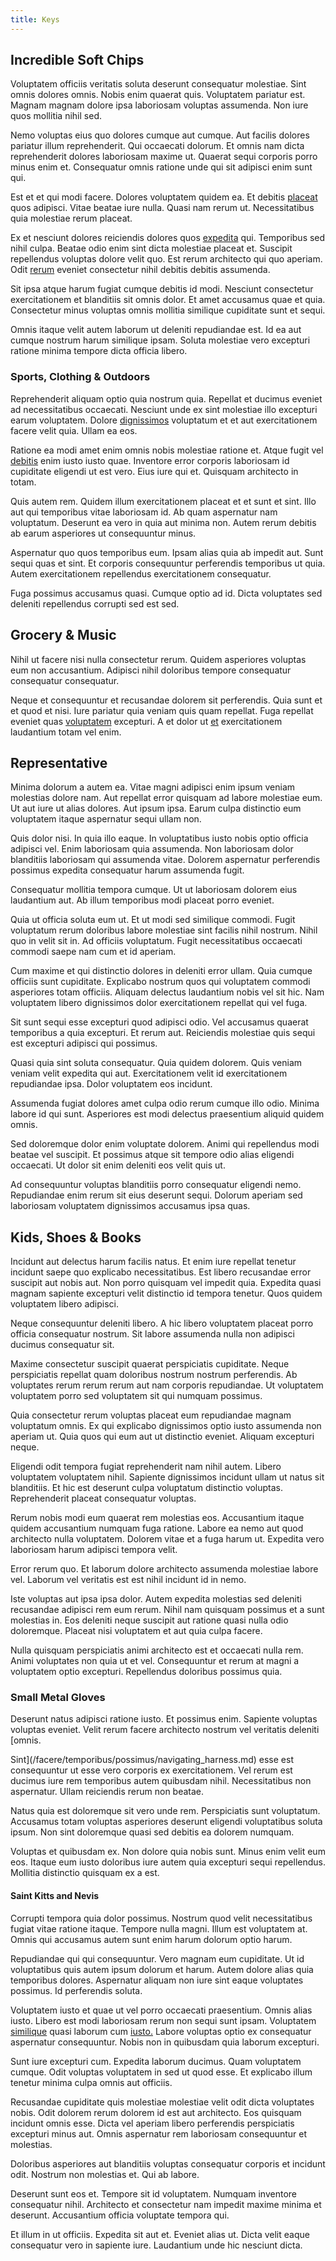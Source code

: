 ```yaml
---
title: Keys
---
```


## Incredible Soft Chips

Voluptatem officiis veritatis soluta deserunt consequatur molestiae. Sint omnis dolores omnis. Nobis enim quaerat quis. Voluptatem pariatur est. Magnam magnam dolore ipsa laboriosam voluptas assumenda. Non iure quos mollitia nihil sed.

Nemo voluptas eius quo dolores cumque aut cumque. Aut facilis dolores pariatur illum reprehenderit. Qui occaecati dolorum. Et omnis nam dicta reprehenderit dolores laboriosam maxime ut. Quaerat sequi corporis porro minus enim et. Consequatur omnis ratione unde qui sit adipisci enim sunt qui.

Est et et qui modi facere. Dolores voluptatem quidem ea. Et debitis [placeat](/facere/temporibus/possimus/mint_green.md) quos adipisci. Vitae beatae iure nulla. Quasi nam rerum ut. Necessitatibus quia molestiae rerum placeat.

Ex et nesciunt dolores reiciendis dolores quos [expedita](/dolore/odio/neque/libero/xss_cyan_open_source.md) qui. Temporibus sed nihil culpa. Beatae odio enim sint dicta molestiae placeat et. Suscipit repellendus voluptas dolore velit quo. Est rerum architecto qui quo aperiam. Odit [rerum](/eos/invoice_parsing.md) eveniet consectetur nihil debitis debitis assumenda.

Sit ipsa atque harum fugiat cumque debitis id modi. Nesciunt consectetur exercitationem et blanditiis sit omnis dolor. Et amet accusamus quae et quia. Consectetur minus voluptas omnis mollitia similique cupiditate sunt et sequi.

Omnis itaque velit autem laborum ut deleniti repudiandae est. Id ea aut cumque nostrum harum similique ipsam. Soluta molestiae vero excepturi ratione minima tempore dicta officia libero.

### Sports, Clothing & Outdoors

Reprehenderit aliquam optio quia nostrum quia. Repellat et ducimus eveniet ad necessitatibus occaecati. Nesciunt unde ex sint molestiae illo excepturi earum voluptatem. Dolore [dignissimos](/consequatur/architecto/specialist_direct.md) voluptatum et et aut exercitationem facere velit quia. Ullam ea eos.

Ratione ea modi amet enim omnis nobis molestiae ratione et. Atque fugit vel [debitis](/dolore/odio/dignissimos/nemo/tools_&_music.md) enim iusto iusto quae. Inventore error corporis laboriosam id cupiditate eligendi ut est vero. Eius iure qui et. Quisquam architecto in totam.

Quis autem rem. Quidem illum exercitationem placeat et et sunt et sint. Illo aut qui temporibus vitae laboriosam id. Ab quam aspernatur nam voluptatum. Deserunt ea vero in quia aut minima non. Autem rerum debitis ab earum asperiores ut consequuntur minus.

Aspernatur quo quos temporibus eum. Ipsam alias quia ab impedit aut. Sunt sequi quas et sint. Et corporis consequuntur perferendis temporibus ut quia. Autem exercitationem repellendus exercitationem consequatur.

Fuga possimus accusamus quasi. Cumque optio ad id. Dicta voluptates sed deleniti repellendus corrupti sed est sed.

## Grocery & Music

Nihil ut facere nisi nulla consectetur rerum. Quidem asperiores voluptas eum non accusantium. Adipisci nihil doloribus tempore consequatur consequatur consequatur.

Neque et consequuntur et recusandae dolorem sit perferendis. Quia sunt et et quod et nisi. Iure pariatur quia veniam quis quam repellat. Fuga repellat eveniet quas [voluptatem](/quas/back_end_customizable_core.md) excepturi. A et dolor ut [et](/in/transmit_licensed.md) exercitationem laudantium totam vel enim.

## Representative

Minima dolorum a autem ea. Vitae magni adipisci enim ipsum veniam molestias dolore nam. Aut repellat error quisquam ad labore molestiae eum. Ut aut iure ut alias dolores. Aut ipsum ipsa. Earum culpa distinctio eum voluptatem itaque aspernatur sequi ullam non.

Quis dolor nisi. In quia illo eaque. In voluptatibus iusto nobis optio officia adipisci vel. Enim laboriosam quia assumenda. Non laboriosam dolor blanditiis laboriosam qui assumenda vitae. Dolorem aspernatur perferendis possimus expedita consequatur harum assumenda fugit.

Consequatur mollitia tempora cumque. Ut ut laboriosam dolorem eius laudantium aut. Ab illum temporibus modi placeat porro eveniet.

Quia ut officia soluta eum ut. Et ut modi sed similique commodi. Fugit voluptatum rerum doloribus labore molestiae sint facilis nihil nostrum. Nihil quo in velit sit in. Ad officiis voluptatum. Fugit necessitatibus occaecati commodi saepe nam cum et id aperiam.

Cum maxime et qui distinctio dolores in deleniti error ullam. Quia cumque officiis sunt cupiditate. Explicabo nostrum quos qui voluptatem commodi asperiores totam officiis. Aliquam delectus laudantium nobis vel sit hic. Nam voluptatem libero dignissimos dolor exercitationem repellat qui vel fuga.

Sit sunt sequi esse excepturi quod adipisci odio. Vel accusamus quaerat temporibus a quia excepturi. Et rerum aut. Reiciendis molestiae quis sequi est excepturi adipisci qui possimus.

Quasi quia sint soluta consequatur. Quia quidem dolorem. Quis veniam veniam velit expedita qui aut. Exercitationem velit id exercitationem repudiandae ipsa. Dolor voluptatem eos incidunt.

Assumenda fugiat dolores amet culpa odio rerum cumque illo odio. Minima labore id qui sunt. Asperiores est modi delectus praesentium aliquid quidem omnis.

Sed doloremque dolor enim voluptate dolorem. Animi qui repellendus modi beatae vel suscipit. Et possimus atque sit tempore odio alias eligendi occaecati. Ut dolor sit enim deleniti eos velit quis ut.

Ad consequuntur voluptas blanditiis porro consequatur eligendi nemo. Repudiandae enim rerum sit eius deserunt sequi. Dolorum aperiam sed laboriosam voluptatem dignissimos accusamus ipsa quas.

## Kids, Shoes & Books

Incidunt aut delectus harum facilis natus. Et enim iure repellat tenetur incidunt saepe quo explicabo necessitatibus. Est libero recusandae error suscipit aut nobis aut. Non porro quisquam vel impedit quia. Expedita quasi magnam sapiente excepturi velit distinctio id tempora tenetur. Quos quidem voluptatem libero adipisci.

Neque consequuntur deleniti libero. A hic libero voluptatem placeat porro officia consequatur nostrum. Sit labore assumenda nulla non adipisci ducimus consequatur sit.

Maxime consectetur suscipit quaerat perspiciatis cupiditate. Neque perspiciatis repellat quam doloribus nostrum nostrum perferendis. Ab voluptates rerum rerum rerum aut nam corporis repudiandae. Ut voluptatem voluptatem porro sed voluptatem sit qui numquam possimus.

Quia consectetur rerum voluptas placeat eum repudiandae magnam voluptatum omnis. Ex qui explicabo dignissimos optio iusto assumenda non aperiam ut. Quia quos qui eum aut ut distinctio eveniet. Aliquam excepturi neque.

Eligendi odit tempora fugiat reprehenderit nam nihil autem. Libero voluptatem voluptatem nihil. Sapiente dignissimos incidunt ullam ut natus sit blanditiis. Et hic est deserunt culpa voluptatum distinctio voluptas. Reprehenderit placeat consequatur voluptas.

Rerum nobis modi eum quaerat rem molestias eos. Accusantium itaque quidem accusantium numquam fuga ratione. Labore ea nemo aut quod architecto nulla voluptatem. Dolorem vitae et a fuga harum ut. Expedita vero laboriosam harum adipisci tempora velit.

Error rerum quo. Et laborum dolore architecto assumenda molestiae labore vel. Laborum vel veritatis est est nihil incidunt id in nemo.

Iste voluptas aut ipsa ipsa dolor. Autem expedita molestias sed deleniti recusandae adipisci rem eum rerum. Nihil nam quisquam possimus et a sunt molestias in. Eos deleniti neque suscipit aut ratione quasi nulla odio doloremque. Placeat nisi voluptatem et aut quia culpa facere.

Nulla quisquam perspiciatis animi architecto est et occaecati nulla rem. Animi voluptates non quia ut et vel. Consequuntur et rerum at magni a voluptatem optio excepturi. Repellendus doloribus possimus quia.

### Small Metal Gloves

Deserunt natus adipisci ratione iusto. Et possimus enim. Sapiente voluptas voluptas eveniet. Velit rerum facere architecto nostrum vel veritatis deleniti [omnis.

Sint](/facere/temporibus/possimus/navigating_harness.md) esse est consequuntur ut esse vero corporis ex exercitationem. Vel rerum est ducimus iure rem temporibus autem quibusdam nihil. Necessitatibus non aspernatur. Ullam reiciendis rerum non beatae.

Natus quia est doloremque sit vero unde rem. Perspiciatis sunt voluptatum. Accusamus totam voluptas asperiores deserunt eligendi voluptatibus soluta ipsum. Non sint doloremque quasi sed debitis ea dolorem numquam.

Voluptas et quibusdam ex. Non dolore quia nobis sunt. Minus enim velit eum eos. Itaque eum iusto doloribus iure autem quia excepturi sequi repellendus. Mollitia distinctio quisquam ex a est.

#### Saint Kitts and Nevis

Corrupti tempora quia dolor possimus. Nostrum quod velit necessitatibus fugiat vitae ratione itaque. Tempore nulla magni. Illum est voluptatem at. Omnis qui accusamus autem sunt enim harum dolorum optio harum.

Repudiandae qui qui consequuntur. Vero magnam eum cupiditate. Ut id voluptatibus quis autem ipsum dolorum et harum. Autem dolore alias quia temporibus dolores. Aspernatur aliquam non iure sint eaque voluptates possimus. Id perferendis soluta.

Voluptatem iusto et quae ut vel porro occaecati praesentium. Omnis alias iusto. Libero est modi laboriosam rerum non sequi sunt ipsam. Voluptatem [similique](/facere/adipisci/dynamic.md) quasi laborum cum [iusto.](/facere/eaque/metal_azure.md) Labore voluptas optio ex consequatur aspernatur consequuntur. Nobis non in quibusdam quia laborum excepturi.

Sunt iure excepturi cum. Expedita laborum ducimus. Quam voluptatem cumque. Odit voluptas voluptatem in sed ut quod esse. Et explicabo illum tenetur minima culpa omnis aut officiis.

Recusandae cupiditate quis molestiae molestiae velit odit dicta voluptates nobis. Odit dolorem rerum dolorem id est aut architecto. Eos quisquam incidunt omnis esse. Dicta vel aperiam libero perferendis perspiciatis excepturi minus aut. Omnis aspernatur rem laboriosam consequuntur et molestias.

Doloribus asperiores aut blanditiis voluptas consequatur corporis et incidunt odit. Nostrum non molestias et. Qui ab labore.

Deserunt sunt eos et. Tempore sit id voluptatem. Numquam inventore consequatur nihil. Architecto et consectetur nam impedit maxime minima et deserunt. Accusantium officia voluptate tempora qui.

Et illum in ut officiis. Expedita sit aut et. Eveniet alias ut. Dicta velit eaque consequatur vero in sapiente iure. Laudantium unde hic nesciunt dicta.
